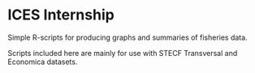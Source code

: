 # ICES Internship
Simple R-scripts for producing graphs and summaries of fisheries data.

Scripts included here are mainly for use with STECF Transversal and Economica datasets.

